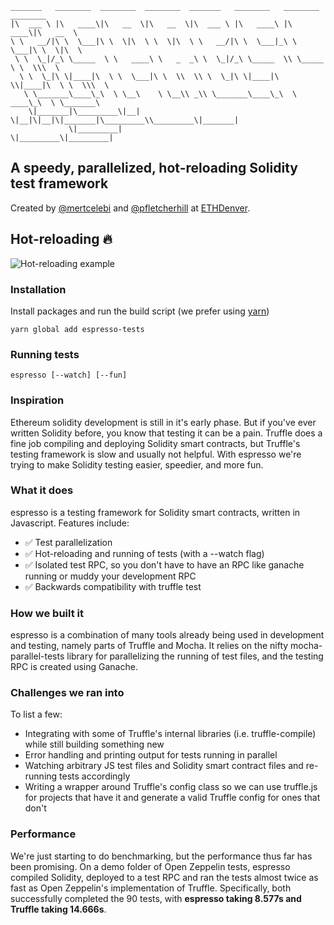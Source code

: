 ```
_______   ________  ________  ________  _______   ________   ________  ________
|\  ___ \ |\   ____\|\   __  \|\   __  \|\  ___ \ |\   ____\ |\   ____\|\   __  \
\ \   __/|\ \  \___|\ \  \|\  \ \  \|\  \ \   __/|\ \  \___|_\ \  \___|\ \  \|\  \
 \ \  \_|/_\ \_____  \ \   ____\ \   _  _\ \  \_|/_\ \_____  \\ \_____  \ \  \\\  \
  \ \  \_|\ \|____|\  \ \  \___|\ \  \\  \\ \  \_|\ \|____|\  \\|____|\  \ \  \\\  \
   \ \_______\____\_\  \ \__\    \ \__\\ _\\ \_______\____\_\  \ ____\_\  \ \_______\
    \|_______|\_________\|__|     \|__|\|__|\|_______|\_________\\_________\|_______|
             \|_________|                            \|_________\|_________|
```

## A speedy, parallelized, hot-reloading Solidity test framework

Created by [@mertcelebi](https://github.com/mertcelebi) and [@pfletcherhill](https://github.com/pfletcherhill) at [ETHDenver](https://ethdenver.com/).

## Hot-reloading :fire:
![Hot-reloading example](https://thumbs.gfycat.com/HarmoniousAnxiousGnatcatcher-size_restricted.gif)

### Installation

Install packages and run the build script (we prefer using [yarn](https://yarnpkg.com/en/))

```
yarn global add espresso-tests
```

### Running tests

```
espresso [--watch] [--fun]
```

### Inspiration

Ethereum solidity development is still in it's early phase. But if you've ever written Solidity before, you know that testing it can be a pain. Truffle does a fine job compiling and deploying Solidity smart contracts, but Truffle's testing framework is slow and usually not helpful. With espresso we're trying to make Solidity testing easier, speedier, and more fun.

### What it does

espresso is a testing framework for Solidity smart contracts, written in Javascript. Features include:

- ✅ Test parallelization
- ✅ Hot-reloading and running of tests (with a --watch flag)
- ✅ Isolated test RPC, so you don't have to have an RPC like ganache running or muddy your development RPC
- ✅ Backwards compatibility with truffle test

### How we built it

espresso is a combination of many tools already being used in development and testing, namely parts of Truffle and Mocha. It relies on the nifty mocha-parallel-tests library for parallelizing the running of test files, and the testing RPC is created using Ganache.

### Challenges we ran into

To list a few:

* Integrating with some of Truffle's internal libraries (i.e. truffle-compile) while still building something new
* Error handling and printing output for tests running in parallel
* Watching arbitrary JS test files and Solidity smart contract files and re-running tests accordingly
* Writing a wrapper around Truffle's config class so we can use truffle.js for projects that have it and generate a valid Truffle config for ones that don't

### Performance

We're just starting to do benchmarking, but the performance thus far has been promising. On a demo folder of Open Zeppelin tests, espresso compiled Solidity, deployed to a test RPC and ran the tests almost twice as fast as Open Zeppelin's implementation of Truffle. Specifically, both successfully completed the 90 tests, with **espresso taking 8.577s and Truffle taking 14.666s**.
